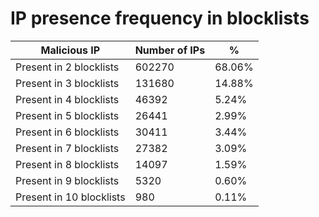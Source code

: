 # IP presence frequency in blocklists
| Malicious IP | Number of IPs | % |
|----|----|----|
| Present in 2 blocklists | 602270 | 68.06% |
| Present in 3 blocklists | 131680 | 14.88% |
| Present in 4 blocklists | 46392 | 5.24% |
| Present in 5 blocklists | 26441 | 2.99% |
| Present in 6 blocklists | 30411 | 3.44% |
| Present in 7 blocklists | 27382 | 3.09% |
| Present in 8 blocklists | 14097 | 1.59% |
| Present in 9 blocklists | 5320 | 0.60% |
| Present in 10 blocklists | 980 | 0.11% |
